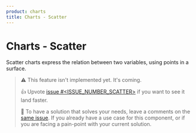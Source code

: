 ```yaml
---
product: charts
title: Charts - Scatter
---
```


# Charts - Scatter

<p class="description">Scatter charts express the relation between two variables, using points in a surface.</p>

> ⚠️ This feature isn't implemented yet. It's coming.
>
> 👍 Upvote [issue #<ISSUE_NUMBER_SCATTER>](https://github.com/mui/mui-x/issues/<ISSUE_NUMBER_SCATTER>) if you want to see it land faster.
>
> 💬 To have a solution that solves your needs, leave a comments on the [same issue](https://github.com/mui/mui-x/issues/<ISSUE_NUMBER_SCATTER>).
> If you already have a use case for this component, or if you are facing a pain-point with your current solution.
